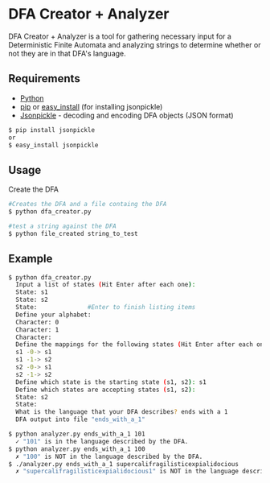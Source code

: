 DFA Creator + Analyzer
=========

DFA Creator + Analyzer is a tool for gathering necessary input for a Deterministic Finite Automata and analyzing strings to determine whether or not they are in that DFA's language.

Requirements
--------------
- [Python](https://www.python.org/)
- [pip](https://pypi.python.org/pypi/pip) or [easy_install](http://docs.ansible.com/easy_install_module.html) (for installing jsonpickle)
- [Jsonpickle](http://jsonpickle.github.io/) - decoding and encoding DFA objects (JSON format)


```sh
$ pip install jsonpickle
or
$ easy_install jsonpickle
```

Usage
----

Create the DFA
```sh
#Creates the DFA and a file containg the DFA
$ python dfa_creator.py

#test a string against the DFA
$ python file_created string_to_test
```
Example
----

```sh
$ python dfa_creator.py 
  Input a list of states (Hit Enter after each one): 
  State: s1
  State: s2
  State:              #Enter to finish listing items
  Define your alphabet: 
  Character: 0
  Character: 1
  Character: 
  Define the mappings for the following states (Hit Enter after each one): 
  s1 -0-> s1
  s1 -1-> s2
  s2 -0-> s1
  s2 -1-> s2
  Define which state is the starting state (s1, s2): s1
  Define which states are accepting states (s1, s2): 
  State: s2
  State: 
  What is the language that your DFA describes? ends with a 1
  DFA output into file "ends_with_a_1"

$ python analyzer.py ends_with_a_1 101
  ✓ "101" is in the language described by the DFA.
$ python analyzer.py ends_with_a_1 100
  ✗ "100" is NOT in the language described by the DFA.
$ ./analyzer.py ends_with_a_1 supercalifragilisticexpialidocious
  ✗ "supercalifragilisticexpialidocious1" is NOT in the language described by the DFA.
```
